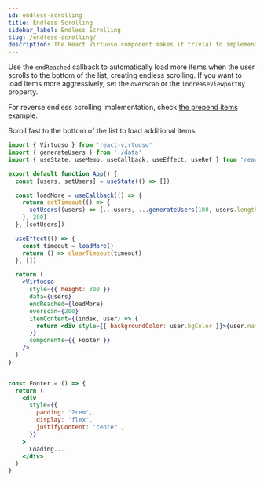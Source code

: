 ```yaml
---
id: endless-scrolling
title: Endless Scrolling
sidebar_label: Endless Scrolling
slug: /endless-scrolling/
description: The React Virtuoso component makes it trivial to implement infinite scrolling lists in both directions with variably sized items.
---
```


Use the `endReached` callback to automatically load more items when the user scrolls to the bottom of the list, creating endless scrolling.
If you want to load items more aggressively, set the `overscan` or the `increaseViewportBy` property.

For reverse endless scrolling implementation, check [the prepend items](/prepend-items/) example.

Scroll fast to the bottom of the list to load additional items.

```jsx live include-data
import { Virtuoso } from 'react-virtuoso'
import { generateUsers } from './data'
import { useState, useMemo, useCallback, useEffect, useRef } from 'react'

export default function App() {
  const [users, setUsers] = useState(() => [])

  const loadMore = useCallback(() => {
    return setTimeout(() => {
      setUsers((users) => [...users, ...generateUsers(100, users.length)])
    }, 200)
  }, [setUsers])

  useEffect(() => {
    const timeout = loadMore()
    return () => clearTimeout(timeout)
  }, [])

  return (
    <Virtuoso
      style={{ height: 300 }}
      data={users}
      endReached={loadMore}
      overscan={200}
      itemContent={(index, user) => {
        return <div style={{ backgroundColor: user.bgColor }}>{user.name}</div>
      }}
      components={{ Footer }}
    />
  )
}


const Footer = () => {
  return (
    <div
      style={{
        padding: '2rem',
        display: 'flex',
        justifyContent: 'center',
      }}
    >
      Loading...
    </div>
  )
}

```
